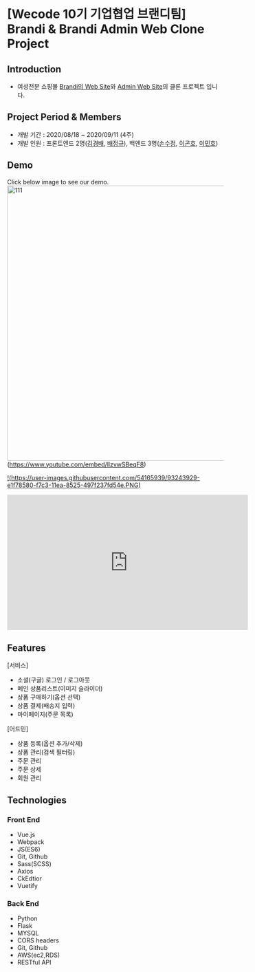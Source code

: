 # [Wecode 10기 기업협업 브랜디팀] <br /> Brandi & Brandi Admin Web Clone Project

## Introduction

- 여성전문 쇼핑몰 [Brandi의 Web Site](https://www.brandi.co.kr/)와 [Admin Web Site](http://admin.brandi.co.kr/)의 클론 프로젝트 입니다.

## Project Period & Members

- 개발 기간 : 2020/08/18 ~ 2020/09/11 (4주)
- 개발 인원 : 프론트엔드 2명([김경배](https://github.com/rudqo14), [배정규](https://github.com/junggyoo)), 백엔드 3명([손수정](https://github.com/soojung601), [이곤호](https://github.com/sincerity10), [이민호](https://github.com/minho-lee0716))

## Demo
Click below image to see our demo.
<img width="640" alt="111" src="https://user-images.githubusercontent.com/54165939/93243929-e1f78580-f7c3-11ea-8525-497f237fd54e.PNG">(https://www.youtube.com/embed/llzvwSBeqF8)

[!(https://user-images.githubusercontent.com/54165939/93243929-e1f78580-f7c3-11ea-8525-497f237fd54e.PNG)](https://www.youtube.com/embed/llzvwSBeqF8)

<iframe width="560" height="315" src="https://www.youtube.com/embed/llzvwSBeqF8" frameborder="0" allow="accelerometer; autoplay; clipboard-write; encrypted-media; gyroscope; picture-in-picture" allowfullscreen></iframe>

## Features

[서비스]
- 소셜(구글) 로그인 / 로그아웃
- 메인 상품리스트(이미지 슬라이더)
- 상품 구매하기(옵션 선택)
- 상품 결제(배송지 입력)
- 마이페이지(주문 목록)

[어드민]
- 상품 등록(옵션 추가/삭제)
- 상품 관리(검색 필터링)
- 주문 관리
- 주문 상세
- 회원 관리

## Technologies

### Front End

- Vue.js
- Webpack
- JS(ES6)
- Git, Github
- Sass(SCSS)
- Axios
- CkEdtior
- Vuetify

### Back End

- Python
- Flask
- MYSQL
- CORS headers
- Git, Github
- AWS(ec2,RDS)
- RESTful API
